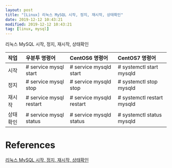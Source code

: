 ```yaml
---
layout: post
title: "[Linux] 리눅스 MySQL 시작, 정지, 재시작, 상태확인"
date: 2019-12-12 10:43:21
modified: 2019-12-12 10:43:21
tag: [linux, mysql]
---
```


리눅스 MySQL 시작, 정지, 재시작, 상태확인

| 작업 | 우분투 명령어 | CentOS6 명령어 | CentOS7 명령어 |
|:---|:----|:---|:---|
| 시작 | # service mysql start | # service mysqld start | # systemctl start mysqld |
| 정지 | # service mysql stop | # service mysqld stop | # systemctl stop mysqld |
| 재시작 | # service mysql restart | # service mysqld restart | # systemctl restart mysqld |
| 상태확인 | # service mysql status | # service mysqld status | # systemctl status mysqld |

# References
[리눅스 MySQL 시작, 정지, 재시작, 상태확인](http://blog.naver.com/PostView.nhn?blogId=hailey_jo&logNo=221371629870&parentCategoryNo=&categoryNo=8&viewDate=&isShowPopularPosts=true&from=search)
